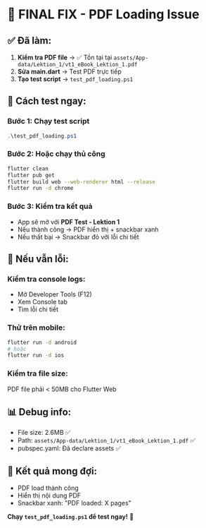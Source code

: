 # 🎯 FINAL FIX - PDF Loading Issue

## ✅ **Đã làm:**
1. **Kiểm tra PDF file** → ✅ Tồn tại tại `assets/App-data/Lektion_1/vt1_eBook_Lektion_1.pdf`
2. **Sửa main.dart** → Test PDF trực tiếp
3. **Tạo test script** → `test_pdf_loading.ps1`

## 🚀 **Cách test ngay:**

### **Bước 1: Chạy test script**
```powershell
.\test_pdf_loading.ps1
```

### **Bước 2: Hoặc chạy thủ công**
```bash
flutter clean
flutter pub get
flutter build web --web-renderer html --release
flutter run -d chrome
```

### **Bước 3: Kiểm tra kết quả**
- App sẽ mở với **PDF Test - Lektion 1**
- Nếu thành công → PDF hiển thị + snackbar xanh
- Nếu thất bại → Snackbar đỏ với lỗi chi tiết

## 🔧 **Nếu vẫn lỗi:**

### **Kiểm tra console logs:**
- Mở Developer Tools (F12)
- Xem Console tab
- Tìm lỗi chi tiết

### **Thử trên mobile:**
```bash
flutter run -d android
# hoặc
flutter run -d ios
```

### **Kiểm tra file size:**
PDF file phải < 50MB cho Flutter Web

## 📊 **Debug info:**
- File size: 2.6MB ✅
- Path: `assets/App-data/Lektion_1/vt1_eBook_Lektion_1.pdf` ✅
- pubspec.yaml: Đã declare assets ✅

## 🎉 **Kết quả mong đợi:**
- PDF load thành công
- Hiển thị nội dung PDF
- Snackbar xanh: "PDF loaded: X pages"

**Chạy `test_pdf_loading.ps1` để test ngay!** 🚀 